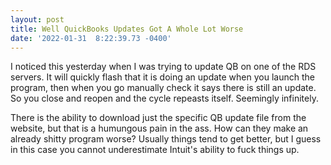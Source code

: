 ```yaml
--- 
layout: post 
title: Well QuickBooks Updates Got A Whole Lot Worse 
date: '2022-01-31  8:22:39.73 -0400' 
--- 
```

I noticed this yesterday when I was trying to update QB on one of the RDS servers. It will quickly flash that it is doing an 
update when you launch the program, then when you go manually check it says there is still an update. So you close and reopen 
and the cycle repeasts itself. Seemingly infinitely.

There is the ability to download just the specific QB update file from the website, but that is a humungous pain in the ass. 
How can they make an already shitty program worse? Usually things tend to get better, but I guess in this case you cannot 
underestimate Intuit's ability to fuck things up. 
